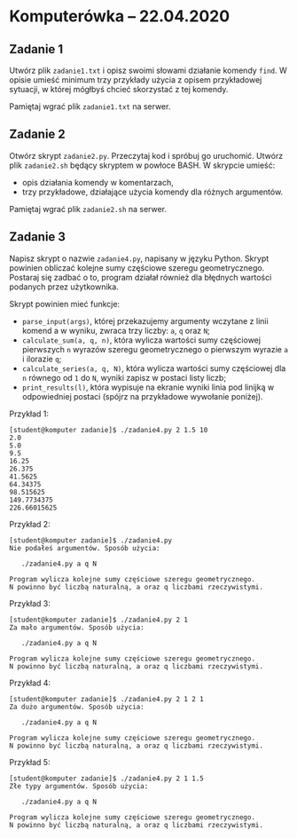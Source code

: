 # Komputerówka – 22.04.2020

## Zadanie 1

Utwórz plik `zadanie1.txt` i opisz swoimi słowami działanie komendy `find`.
W opisie umieść minimum trzy przykłady użycia z opisem przykładowej sytuacji,
w której mógłbyś chcieć skorzystać z tej komendy.

Pamiętaj wgrać plik `zadanie1.txt` na serwer.

## Zadanie 2

Otwórz skrypt `zadanie2.py`. Przeczytaj kod i spróbuj go uruchomić.
Utwórz plik `zadanie2.sh` będący skryptem w powłoce BASH. W skrypcie umieść:

  - opis działania komendy w komentarzach,
  - trzy przykładowe, działające użycia komendy dla różnych argumentów.

Pamiętaj wgrać plik `zadanie2.sh` na serwer.

## Zadanie 3

Napisz skrypt o nazwie `zadanie4.py`, napisany w języku Python. Skrypt powinien
obliczać kolejne sumy częściowe szeregu geometrycznego. Postaraj się zadbać
o to, program działał również dla błędnych wartości podanych przez użytkownika.

Skrypt powinien mieć funkcje:

  - `parse_input(args)`, której przekazujemy argumenty wczytane z linii komend
    a w wyniku, zwraca trzy liczby: `a`, `q` oraz `N`;
  - `calculate_sum(a, q, n)`, która wylicza wartości sumy częściowej pierwszych
    `n` wyrazów szeregu geometrycznego o pierwszym wyrazie `a` i ilorazie `q`;
  - `calculate_series(a, q, N)`, która wylicza wartości sumy częściowej dla `n`
    równego od `1` do `N`, wyniki zapisz w postaci listy liczb;
  - `print_results(l)`, która wypisuje na ekranie wyniki linia pod linijką
    w odpowiedniej postaci (spójrz na przykładowe wywołanie poniżej).

Przykład 1:

```
[student@komputer zadanie]$ ./zadanie4.py 2 1.5 10
2.0
5.0
9.5
16.25
26.375
41.5625
64.34375
98.515625
149.7734375
226.66015625
```

Przykład 2:

```
[student@komputer zadanie]$ ./zadanie4.py
Nie podałeś argumentów. Sposób użycia:

   ./zadanie4.py a q N

Program wylicza kolejne sumy częściowe szeregu geometrycznego.
N powinno być liczbą naturalną, a oraz q liczbami rzeczywistymi.
```

Przykład 3:

```
[student@komputer zadanie]$ ./zadanie4.py 2 1
Za mało argumentów. Sposób użycia:

   ./zadanie4.py a q N

Program wylicza kolejne sumy częściowe szeregu geometrycznego.
N powinno być liczbą naturalną, a oraz q liczbami rzeczywistymi.
```

Przykład 4:

```
[student@komputer zadanie]$ ./zadanie4.py 2 1 2 1
Za dużo argumentów. Sposób użycia:

   ./zadanie4.py a q N

Program wylicza kolejne sumy częściowe szeregu geometrycznego.
N powinno być liczbą naturalną, a oraz q liczbami rzeczywistymi.
```

Przykład 5:

```
[student@komputer zadanie]$ ./zadanie4.py 2 1 1.5
Złe typy argumentów. Sposób użycia:

   ./zadanie4.py a q N

Program wylicza kolejne sumy częściowe szeregu geometrycznego.
N powinno być liczbą naturalną, a oraz q liczbami rzeczywistymi.
```
